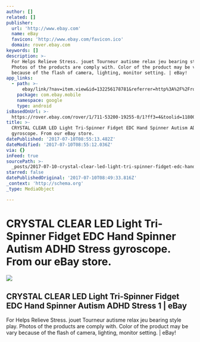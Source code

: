 ```yaml
---
author: []
related: []
publisher:
  url: 'http://www.ebay.com'
  name: eBay
  favicon: 'http://www.ebay.com/favicon.ico'
  domain: rover.ebay.com
keywords: []
description: >-
  For Helps Relieve Stress. jouet Tourneur autisme relax jeu bearing style play.
  Photos of the products are comply with. Color of the product may be vary
  because of the flash of camera, lighting, monitor setting. | eBay!
app_links:
  - path: >-
      ebay/link/?nav=item.view&id=132256178781&referrer=http%3A%2F%2Frover.ebay.com%2Froverns%2F1%2F711-13271-9788-0%3Fmpcl%3Dhttp%253A%252F%252Fwww.ebay.com%252Fitm%252FCRYSTAL-CLEAR-LED-Light-Tri-Spinner-Fidget-EDC-Hand-Spinner-Autism-ADHD-Stress-1-%252F132256178781
    package: com.ebay.mobile
    namespace: google
    type: android
isBasedOnUrl: >-
  https://rover.ebay.com/rover/1/711-53200-19255-0/1?ff3=4&toolid=11800&pub=5575272753&campid=5338042010&mpre=http%3A%2F%2Fwww.ebay.com%2Fitm%2FCRYSTAL-CLEAR-LED-Light-Tri-Spinner-Fidget-EDC-Hand-Spinner-Autism-ADHD-Stress-1%2F132256178781
title: >-
  CRYSTAL CLEAR LED Light Tri-Spinner Fidget EDC Hand Spinner Autism ADHD Stress
  gyroscope. From our eBay store.
datePublished: '2017-07-10T08:55:13.482Z'
dateModified: '2017-07-10T08:55:12.036Z'
via: {}
inFeed: true
sourcePath: >-
  _posts/2017-07-10-crystal-clear-led-light-tri-spinner-fidget-edc-hand-spinner.md
starred: false
datePublishedOriginal: '2017-07-10T08:49:33.816Z'
_context: 'http://schema.org'
_type: MediaObject

---
```

# CRYSTAL CLEAR LED Light Tri-Spinner Fidget EDC Hand Spinner Autism ADHD Stress gyroscope. From our eBay store.

<article style=""><img src="https://imgflo.herokuapp.com/graph/2b2431f8e7ba7b0/6d9a0f73bb9d9b0ea560d2746311fb47/noop.jpg?input=http%3A%2F%2Fi.ebayimg.com%2Fimages%2Fi%2F132256178781-0-1%2Fs-l1000.jpg" /><h1>CRYSTAL CLEAR LED Light Tri-Spinner Fidget EDC Hand Spinner Autism ADHD Stress 1 | eBay</h1><p>For Helps Relieve Stress. jouet Tourneur autisme relax jeu bearing style play. Photos of the products are comply with. Color of the product may be vary because of the flash of camera, lighting, monitor setting. | eBay!</p></article>